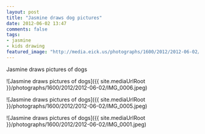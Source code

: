 ```yaml
---
layout: post
title: "Jasmine draws dog pictures"
date: 2012-06-02 13:47
comments: false
tags: 
- jasmine
- kids drawing
featured_image: "http://media.eick.us/photographs/1600/2012/2012-06-02/IMG_0006.jpeg"
---
```

Jasmine draws pictures of dogs


![Jasmine draws pictures of dogs]({{ site.mediaUrlRoot }}/photographs/1600/2012/2012-06-02/IMG_0006.jpeg)



![Jasmine draws pictures of dogs]({{ site.mediaUrlRoot }}/photographs/1600/2012/2012-06-02/IMG_0005.jpeg)



![Jasmine draws pictures of dogs]({{ site.mediaUrlRoot }}/photographs/1600/2012/2012-06-02/IMG_0001.jpeg)
